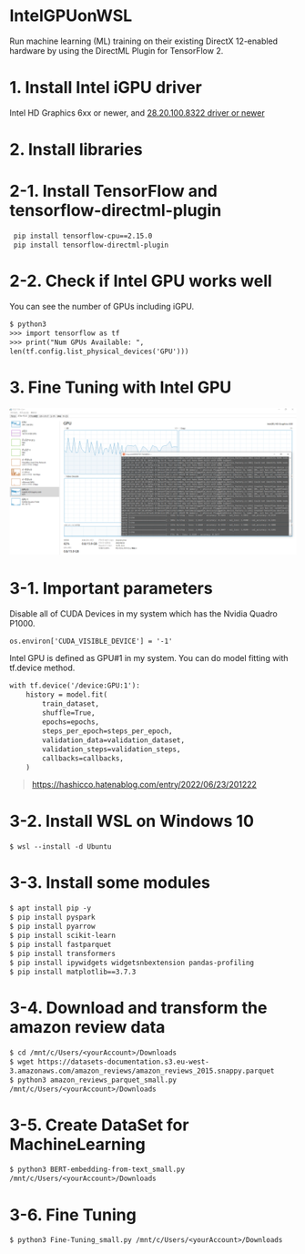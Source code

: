 # IntelGPUonWSL
Run machine learning (ML) training on their existing DirectX 12-enabled hardware by using the DirectML Plugin for TensorFlow 2.

# 1. Install Intel iGPU driver
Intel HD Graphics 6xx or newer, and [28.20.100.8322 driver or newer](https://www.intel.com/content/www/us/en/download/19344/intel-graphics-windows-dch-drivers.html)

# 2. Install libraries
# 2-1. Install TensorFlow and tensorflow-directml-plugin
```
 pip install tensorflow-cpu==2.15.0
 pip install tensorflow-directml-plugin
```
# 2-2. Check if Intel GPU works well
You can see the number of GPUs including iGPU.
```
$ python3
>>> import tensorflow as tf
>>> print("Num GPUs Available: ", len(tf.config.list_physical_devices('GPU')))
```

# 3. Fine Tuning with Intel GPU
![FineTuning_with_IntelGPU.png](https://github.com/developer-onizuka/IntelGPUonWSL/blob/main/FineTuning_With_IntelGPU.png)

# 3-1. Important parameters
Disable all of CUDA Devices in my system which has the Nvidia Quadro P1000.
```
os.environ['CUDA_VISIBLE_DEVICE'] = '-1'
```

Intel GPU is defined as GPU#1 in my system. You can do model fitting with tf.device method.
```
with tf.device('/device:GPU:1'):
    history = model.fit(
        train_dataset,
        shuffle=True,
        epochs=epochs,
        steps_per_epoch=steps_per_epoch,
        validation_data=validation_dataset,
        validation_steps=validation_steps,
        callbacks=callbacks,
    )
```
> https://hashicco.hatenablog.com/entry/2022/06/23/201222

# 3-2. Install WSL on Windows 10
```
$ wsl --install -d Ubuntu
```

# 3-3. Install some modules
```
$ apt install pip -y
$ pip install pyspark
$ pip install pyarrow
$ pip install scikit-learn
$ pip install fastparquet
$ pip install transformers
$ pip install ipywidgets widgetsnbextension pandas-profiling
$ pip install matplotlib==3.7.3
```

# 3-4. Download and transform the amazon review data
```
$ cd /mnt/c/Users/<yourAccount>/Downloads
$ wget https://datasets-documentation.s3.eu-west-3.amazonaws.com/amazon_reviews/amazon_reviews_2015.snappy.parquet
$ python3 amazon_reviews_parquet_small.py /mnt/c/Users/<yourAccount>/Downloads
```

# 3-5. Create DataSet for MachineLearning
```
$ python3 BERT-embedding-from-text_small.py /mnt/c/Users/<yourAccount>/Downloads
```

# 3-6. Fine Tuning
```
$ python3 Fine-Tuning_small.py /mnt/c/Users/<yourAccount>/Downloads
```
